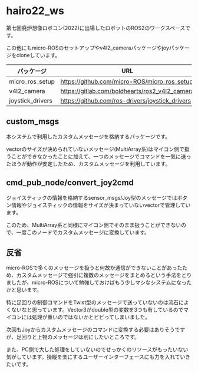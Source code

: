# hairo22_ws
第七回廃炉想像ロボコン(2022)に出場したロボットのROS2のワークスペースです。

この他にもmicro-ROSのセットアップやv4l2_cameraパッケージやjoyパッケージをcloneしています。

|パッケージ|URL|
|---|---|
|micro_ros_setup|https://github.com/micro-ROS/micro_ros_setup|
|v4l2_camera|https://gitlab.com/boldhearts/ros2_v4l2_camera|
|joystick_drivers|https://github.com/ros-drivers/joystick_drivers|

## custom_msgs
本システムで利用したカスタムメッセージを格納するパッケージです。

vectorのサイズが決められていないメッセージ(MultiArray系)はマイコン側で扱うことができなかったことに加えて、一つのメッセージでコマンドを一気に送ったほうが動作が安定したため、カスタムメッセージを利用しています。

## cmd_pub_node/convert_joy2cmd

ジョイスティックの情報を格納するsensor_msgs/Joy型のメッセージではボタン情報やジョイスティックの情報をサイズが決まっていないvectorで管理しています。

このため、MultiArray系と同様にマイコン側でそのまま扱うことができないので、一度このノードでカスタムメッセージに変換しています。

## 反省

micro-ROSで多くのメッセージを扱うと何故か通信ができないことがあったため、カスタムメッセージで強引に複数のメッセージをまとめるという手法をとりましたが、micro-ROSについて勉強しておけばもう少しマシなシステムになったかと思います。

特に足回りの制御コマンドをTwist型のメッセージで送っていないのは流石によくないなと思っています。Vector3がdouble型の変数を3つも有しているのでマイコンには処理が重いのではないかとビビってしまいました。

次回もJoyからカスタムメッセージのコマンドに変換する必要はありそうですが、足回りと上物のメッセージは別にしたいところです。

また、PC側で大した処理をしていないのでせっかくのリソースがもったいない気がしています。操縦を楽にするユーザーインターフェースにも力を入れていきたいです。
